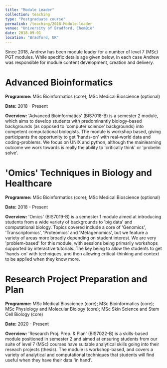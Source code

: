 ```yaml
---
title: "Module Leader"
collection: teaching
type: "Postgraduate course"
permalink: /teaching/2018-Module-leader
venue: "University of Bradford, ChemBio"
date: 2018-09-01
location: "Bradford, UK"
---
```


Since 2018, Andrew has been module leader for a number of level 7 (MSc) PGT modules. While specific details age given below, in each case Andrew was responsible for module content development, creation and delivery.

Advanced Bioinformatics
======
**Programme:** MSc Bioinformatics (core); MSc Medical Bioscience (optional)

**Date:** 2018 - Present

**Overview:** 'Advanced Bioinformatics' (BIS7018-B) is a semester 2 module, which aims to develop students with predominantly biology-based backgrounds (as opposed to 'computer science' backgrounds) into competent computational biologists. The module is workshop based, giving participants the opportunity to get 'hands-on' with real-world data and coding-problems. We focus on UNIX and python, although the mainlearning outcome we work towards is really the ability to 'critically think' or 'probelm solve'.

'Omics' Techniques in Biology and Healthcare
======
**Programme:** MSc Bioinformatics (core); MSc Medical Bioscience (optional)

**Date:** 2018 - Present

**Overview:** 'Omics' (BIS7019-B) is a semester 1 module aimed at introducing students from a wide variety of backgrounds to 'big data' and computational biology. Topics covered include a core of 'Genomics', 'Transcriptomics', 'Proteomics' and 'Metagenomics', but we feature a variety of areas more broadly depending on student interest. We are very 'problem-based' for this module, with sessions being primarily workshops supported by interactive tutorials. The key being to allow the students to get 'hands-on' with techniques, and then allowing critical-thinking and context to be applied when they know more.

Research Project Preparation and Plan
======
**Programme:** MSc Medical Bioscience (core); MSc Bioinformatics (core); MSc Physiology and Molecular Biology (core); MSc Skin Science and Stem Cell Biology (core)

**Date:** 2020 - Present

**Overview:** 'Research Proj. Prep. & Plan' (BIS7022-B) is a skills-based module positioned in semester 2 and aimed at ensuring students from our suite of level 7 (MSc) courses have suitable analytical skills going into their reseach projects (thesis). The module is workshop-based, and covers a variety of analytical and computational techniques that students will find useful when they have their data 'in hand'.

